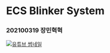 # ECS Blinker System
### 202100319 장민혁혁

[![유튜브 썸네일](https://img.youtube.com/vi/MYyBEV7Se1Y/0.jpg)](https://www.youtube.com/watch?v=MYyBEV7Se1Y)